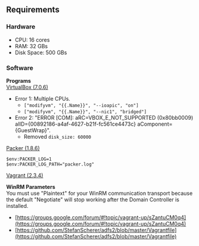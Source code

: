 ## Requirements

### Hardware
* CPU: 16 cores
* RAM: 32 GBs
* Disk Space: 500 GBs 

### Software
**Programs**  
[VirtualBox (7.0.6)](https://www.virtualbox.org/wiki/Downloads)
* Error 1: Multiple CPUs. 
  * `["modifyvm", "{{.Name}}", "--ioapic", "on"]`
  * `["modifyvm", "{{.Name}}", "--nic1", "bridged"]`
* Error 2: "ERROR [COM]: aRC=VBOX_E_NOT_SUPPORTED (0x80bb0009) aIID={00892186-a4af-4627-b21f-fc561ce4473c} aComponent={GuestWrap}".
  * Removed `disk_size: 60000`

[Packer (1.8.6)](https://developer.hashicorp.com/packer/downloads)
```pwsh
$env:PACKER_LOG=1
$env:PACKER_LOG_PATH="packer.log"
```
  
[Vagrant (2.3.4)](https://developer.hashicorp.com/vagrant/downloads)

**WinRM Parameters**  
You must use "Plaintext" for your WinRM communication transport because the default "Negotiate" will stop working after the Domain Controller is installed.   
* [https://groups.google.com/forum/#!topic/vagrant-up/sZantuCM0q4](https://groups.google.com/forum/#!topic/vagrant-up/sZantuCM0q4)  
* [https://github.com/StefanScherer/adfs2/blob/master/Vagrantfile](https://github.com/StefanScherer/adfs2/blob/master/Vagrantfile)
